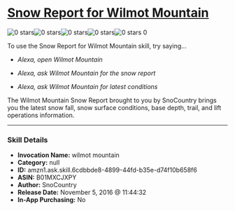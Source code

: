 # [Snow Report for Wilmot Mountain](http://alexa.amazon.com/#skills/amzn1.ask.skill.6cdbbde8-4899-44fd-b35e-d74f10b658f6)
![0 stars](../../images/ic_star_border_black_18dp_1x.png)![0 stars](../../images/ic_star_border_black_18dp_1x.png)![0 stars](../../images/ic_star_border_black_18dp_1x.png)![0 stars](../../images/ic_star_border_black_18dp_1x.png)![0 stars](../../images/ic_star_border_black_18dp_1x.png) 0

To use the Snow Report for Wilmot Mountain skill, try saying...

* *Alexa, open Wilmot Mountain*

* *Alexa, ask Wilmot Mountain for the snow report*

* *Alexa, ask Wilmot Mountain for latest conditions*

The Wilmot Mountain Snow Report brought to you by SnoCountry brings you the latest snow fall, snow surface conditions,  base depth, trail, and lift operations information.

***

### Skill Details

* **Invocation Name:** wilmot mountain
* **Category:** null
* **ID:** amzn1.ask.skill.6cdbbde8-4899-44fd-b35e-d74f10b658f6
* **ASIN:** B01MXCJXPY
* **Author:** SnoCountry
* **Release Date:** November 5, 2016 @ 11:44:32
* **In-App Purchasing:** No
